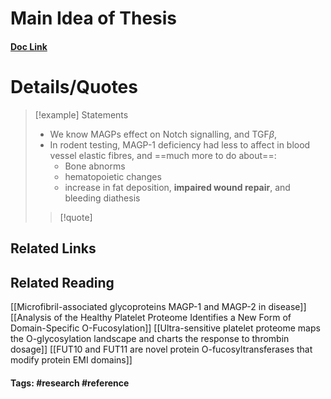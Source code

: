 # Main Idea of Thesis


#### [Doc Link](https://www.sciencedirect.com/science/article/pii/S0945053X1500102X)

# Details/Quotes
> [!example] Statements
> - We know MAGPs effect on Notch signalling, and TGF$\beta$, 
> - In rodent testing, MAGP-1 deficiency had less to affect in blood vessel elastic fibres, and ==much more to do about==:
> 	- Bone abnorms
> 	- hematopoietic changes
> 	- increase in fat deposition, **impaired wound repair**, and bleeding diathesis
> >[!quote]

## Related Links

## Related Reading
[[Microfibril-associated glycoproteins MAGP-1 and MAGP-2 in disease]]
[[Analysis of the Healthy Platelet Proteome Identifies a New Form of Domain-Specific O-Fucosylation]]
[[Ultra-sensitive platelet proteome maps the O-glycosylation landscape and charts the response to thrombin dosage]]
[[FUT10 and FUT11 are novel protein O-fucosyltransferases that modify protein EMI domains]]


#### Tags: #research #reference 